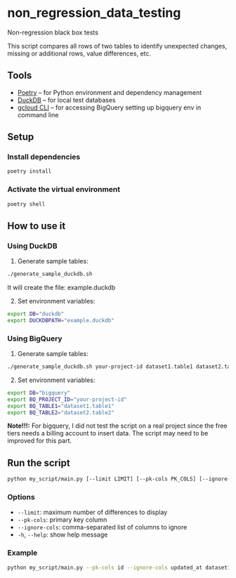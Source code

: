 # non_regression_data_testing

Non-regression black box tests

This script compares all rows of two tables to identify unexpected changes, missing or additional rows, value differences, etc.

## Tools

- [Poetry](https://python-poetry.org/docs/) – for Python environment and dependency management  
- [DuckDB](https://duckdb.org/docs/installation/?version=stable&environment=cli&platform=macos&download_method=direct) – for local test databases  
- [gcloud CLI](https://cloud.google.com/sdk/docs/install) – for accessing BigQuery setting up bigquery env in command line

## Setup

### Install dependencies

```bash
poetry install
```

### Activate the virtual environment

```bash
poetry shell
```

## How to use it

### Using DuckDB

1. Generate sample tables:

```bash
./generate_sample_duckdb.sh
```
It will create the file: example.duckdb

2. Set environment variables:

```bash
export DB="duckdb"
export DUCKDBPATH="example.duckdb"
```

### Using BigQuery

1. Generate sample tables:

```bash
./generate_sample_duckdb.sh your-project-id dataset1.table1 dataset2.table2
```

2. Set environment variables:

```bash
export DB="bigquery"
export BQ_PROJECT_ID="your-project-id"
export BQ_TABLE1="dataset1.table1"
export BQ_TABLE2="dataset2.table2"
```

**Note!!!:** For bigquery, I did not test the script on a real project since the free tiers needs a billing account to insert data. The script may need to be improved for this part.

## Run the script

```bash
python my_script/main.py [--limit LIMIT] [--pk-cols PK_COLS] [--ignore-cols COL1,COL2] table1 table2
```

### Options

- `--limit`: maximum number of differences to display
- `--pk-cols`: primary key column
- `--ignore-cols`: comma-separated list of columns to ignore
- `-h`, `--help`: show help message

### Example

```bash
python my_script/main.py --pk-cols id --ignore-cols updated_at dataset1.table1 dataset2.table2
```
